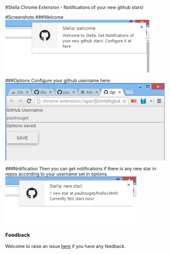 #Stella
Chrome Extension - Notifications of your new github stars!

#Screenshots
###Welcome
![pic](./screenshots/welcome.png)

###Options
Configure your github username here:
![pic](./screenshots/config_username.png)

###Notification
Then you can get notifications if there is any new star in repos according to your username set in options.
![pic](./screenshots/notify.png)

### Feedback
Welcome to raise an issue [here](https://github.com/zhangdanyangg/stella/issues) if you have any feedback.